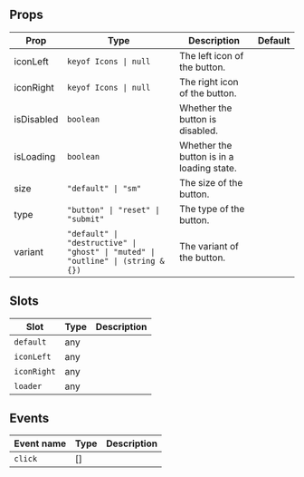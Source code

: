 <!-- This file is automatically generated, do not edit manually. -->

<script setup>
import AppButtonPlayground from './AppButtonPlayground.vue'
</script>

<AppButtonPlayground />

## Props

| Prop | Type | Description | Default |
| ---- | ---- | ----------- | ------- |
| iconLeft | `keyof Icons \| null` | The left icon of the button. |  |
| iconRight | `keyof Icons \| null` | The right icon of the button. |  |
| isDisabled | `boolean` | Whether the button is disabled. |  |
| isLoading | `boolean` | Whether the button is in a loading state. |  |
| size | `"default" \| "sm"` | The size of the button. |  |
| type | `"button" \| "reset" \| "submit"` | The type of the button. |  |
| variant | `"default" \| "destructive" \| "ghost" \| "muted" \| "outline" \| (string & {})` | The variant of the button. |  |


## Slots

| Slot | Type | Description |
| --------- | ---- | ----------- |
| `default` | any |  |
| `iconLeft` | any |  |
| `iconRight` | any |  |
| `loader` | any |  |


## Events

| Event name | Type | Description |
| ---------- | ---- | ----------- |
| `click` | [] |  |

